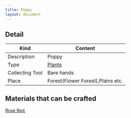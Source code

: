 ```yaml
---
title: Poppy
layout: document
---
```

## Detail

|Kind|Content|
|---|---|
|Description|Poppy|
|Type|[Plants](Plants)|
|Collecting Tool|Bare hands|
|Place|Forest(Flower Forest),Plains etc.|

## Materials that can be crafted

[Rose Red](Rose_Red),
